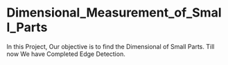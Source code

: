 # Dimensional_Measurement_of_Small_Parts
In this Project, Our objective is to find the Dimensional of Small Parts.
Till now We have Completed Edge Detection.
